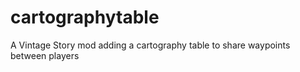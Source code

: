# cartographytable
A Vintage Story mod adding a cartography table to share waypoints between players
